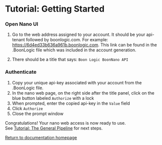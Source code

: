 # Tutorial: Getting Started

### Open Nano UI
1. Go to the web address assigned to your account. It should be your api-tenant followed by boonlogic.com. For example: https://6d4ed33b636a961b.boonlogic.com. This link can be found in the .BoonLogic file which was included in the account generation.

2. There should be a title that says: `Boon Logic BoonNano API`

### Authenticate
1. Copy your unique api-key associated with your account from the .BoonLogic file.
2. In the nano web page, on the right side after the title panel, click on the blue button labeled `Authorize` with a lock
3. When prompted, enter the copied api-key in the `Value` field
4. Click `Authorize`
5. Close the prompt window

Congratulations! Your nano web access is now ready to use.  
See [Tutorial: The General Pipeline](../Tutorials/Tutorial_The_General_Pipeline.md) for next steps.
<br/>

[Return to documentation homepage](../UI-docs.md)
